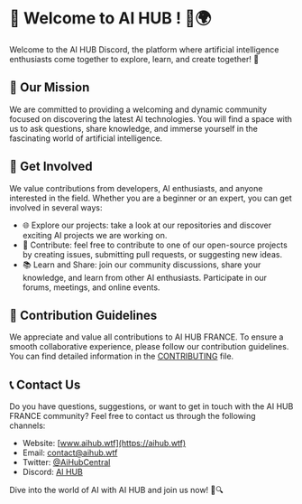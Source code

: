 # 👋 Welcome to AI HUB ! 🤖🌍

Welcome to the AI HUB Discord, the platform where artificial intelligence enthusiasts come together to explore, learn, and create together! 🚀

## 🎯 Our Mission

We are committed to providing a welcoming and dynamic community focused on discovering the latest AI technologies. You will find a space with us to ask questions, share knowledge, and immerse yourself in the fascinating world of artificial intelligence.

## 🚀 Get Involved

We value contributions from developers, AI enthusiasts, and anyone interested in the field. Whether you are a beginner or an expert, you can get involved in several ways:

- 🌐 Explore our projects: take a look at our repositories and discover exciting AI projects we are working on.
- 🌟 Contribute: feel free to contribute to one of our open-source projects by creating issues, submitting pull requests, or suggesting new ideas.
- 📚 Learn and Share: join our community discussions, share your knowledge, and learn from other AI enthusiasts. Participate in our forums, meetings, and online events.

## 📝 Contribution Guidelines

We appreciate and value all contributions to AI HUB FRANCE. To ensure a smooth collaborative experience, please follow our contribution guidelines. You can find detailed information in the [CONTRIBUTING](https://github.com/Ai-Hub-Central/.github/blob/main/CONTRIBUTING.md) file.

## 📞 Contact Us

Do you have questions, suggestions, or want to get in touch with the AI HUB FRANCE community? Feel free to contact us through the following channels:

- Website: [www.aihub.wtf](https://aihub.wtf)
- Email: contact@aihub.wtf
- Twitter: [@AiHubCentral](https://twitter.com/AiHubCentral)
- Discord: [AI HUB](https://discord.gg/aihub)

Dive into the world of AI with AI HUB and join us now! 🤗🔍
